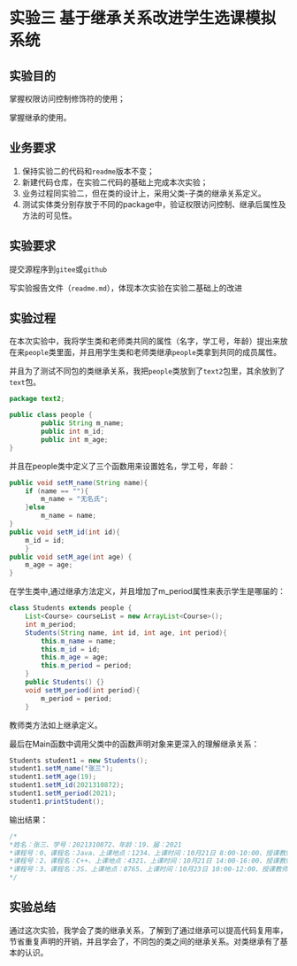 # 实验三 基于继承关系改进学生选课模拟系统

## 实验目的

掌握权限访问控制修饰符的使用；

掌握继承的使用。

## 业务要求

1. 保持实验二的代码和`readme`版本不变；
2. 新建代码仓库，在实验二代码的基础上完成本次实验；
3. 业务过程同实验二，但在类的设计上，采用父类-子类的继承关系定义。
4. 测试实体类分别存放于不同的package中，验证权限访问控制、继承后属性及方法的可见性。

## 实验要求

提交源程序到`gitee`或`github`

写实验报告文件（`readme.md`），体现本次实验在实验二基础上的改进

## 实验过程

在本次实验中，我将学生类和老师类共同的属性（名字，学工号，年龄）提出来放在来`people`类里面，并且用学生类和老师类继承`people`类拿到共同的成员属性。

并且为了测试不同包的类继承关系，我把`people`类放到了`text2`包里，其余放到了`text`包。

```java
package text2;

public class people {
        public String m_name;
        public int m_id;
        public int m_age;
}
```

并且在people类中定义了三个函数用来设置姓名，学工号，年龄：

```java
public void setM_name(String name){
	if (name == ""){
		m_name = "无名氏";
	}else
		m_name = name;
}
public void setM_id(int id){
	m_id = id;
	}
public void setM_age(int age) {
	m_age = age;
}
```

在学生类中,通过继承方法定义，并且增加了m_period属性来表示学生是哪届的：

```java
class Students extends people {
    List<Course> courseList = new ArrayList<Course>();
    int m_period;
    Students(String name, int id, int age, int period){
        this.m_name = name;
        this.m_id = id;
        this.m_age = age;
        this.m_period = period;
    }
    public Students() {}
    void setM_period(int period){
        m_period = period;
    }
```

教师类方法如上继承定义。

最后在Main函数中调用父类中的函数声明对象来更深入的理解继承关系：

```java
Students student1 = new Students();
student1.setM_name("张三");
student1.setM_age(19);
student1.setM_id(2021310872);
student1.setM_period(2021);
student1.printStudent();
```

输出结果：

```java
/*
*姓名：张三、学号：2021310872、年龄：19、届：2021
*课程号：0、课程名：Java、上课地点：1234、上课时间：10月21日 8:00-10:00、授课教师：张老师
*课程号：2、课程名：C++、上课地点：4321、上课时间：10月21日 14:00-16:00、授课教师：王老师
*课程号：3、课程名：JS、上课地点：8765、上课时间：10月23日 10:00-12:00、授课教师：赵老师
*/
```

## 实验总结

通过这次实验，我学会了类的继承关系，了解到了通过继承可以提高代码复用率，节省重复声明的开销，并且学会了，不同包的类之间的继承关系。对类继承有了基本的认识。